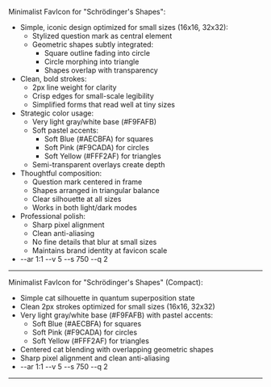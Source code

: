 Minimalist FavIcon for "Schrödinger's Shapes":
- Simple, iconic design optimized for small sizes (16x16, 32x32):
  - Stylized question mark as central element
  - Geometric shapes subtly integrated:
    - Square outline fading into circle
    - Circle morphing into triangle
    - Shapes overlap with transparency
- Clean, bold strokes:
  - 2px line weight for clarity
  - Crisp edges for small-scale legibility
  - Simplified forms that read well at tiny sizes
- Strategic color usage:
  - Very light gray/white base (#F9FAFB)
  - Soft pastel accents:
    - Soft Blue (#AECBFA) for squares
    - Soft Pink (#F9CADA) for circles
    - Soft Yellow (#FFF2AF) for triangles
  - Semi-transparent overlays create depth
- Thoughtful composition:
  - Question mark centered in frame
  - Shapes arranged in triangular balance
  - Clear silhouette at all sizes
  - Works in both light/dark modes
- Professional polish:
  - Sharp pixel alignment
  - Clean anti-aliasing
  - No fine details that blur at small sizes
  - Maintains brand identity at favicon scale
- --ar 1:1 --v 5 --s 750 --q 2

---

Minimalist FavIcon for "Schrödinger's Shapes" (Compact):
- Simple cat silhouette in quantum superposition state
- Clean 2px strokes optimized for small sizes (16x16, 32x32)
- Very light gray/white base (#F9FAFB) with pastel accents:
  - Soft Blue (#AECBFA) for squares
  - Soft Pink (#F9CADA) for circles
  - Soft Yellow (#FFF2AF) for triangles
- Centered cat blending with overlapping geometric shapes
- Sharp pixel alignment and clean anti-aliasing
- --ar 1:1 --v 5 --s 750 --q 2

---
